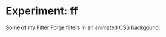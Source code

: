 <!--
  id: 2559
  date: 2014-04-24
  modified: 2014-10-24
  slug: experiment-ff
  type: post
  excerpt: <p>Some of my Filter Forge filters in an animated CSS backgound.</p>
  categories: uncategorized
  tags: cool shit
  inCv: 
  inPortfolio: 
  dateFrom: 
  dateTo: 
  related: experiment-bezier experiment-blob experiment-boids experiment-clouds experiment-ff experiment-fire experiment-flowfield experiment-glass experiment-grid experiment-heart experiment-marbles experiment-plasma experiment-radialdifference experiment-snow experiment-spiralmap experiment-starzoom experiment-touches experiment-vertical experiment-voronoi
-->

# Experiment: ff

<p>Some of my Filter Forge filters in an animated CSS backgound.</p>
